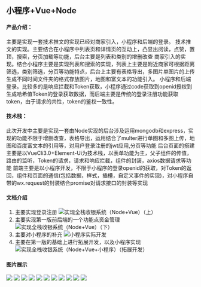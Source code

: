 ## 小程序+Vue+Node
#### 产品介绍：
主要是实现一套技术推文的实现已经对商家引入，小程序和后端的登录。
技术推文的实现。主要结合在小程序中列表页和详情页的互动上，凸显出阅读，点赞，置顶，搜索，分页加载等功能，后台主要是列表和类别的增删改查
商家引入的实现。结合小程序主要是实现列表和搜索的实现，列表上主要是附近商家可根据距离筛选，类别筛选，分页等功能特点，后台上主要有表格导出，多图片单图片的上传生成不同时间文件夹的格式存放图片，地图和富文本的功能引入。
小程序和后端登录。比较多的是响应拦截和Token获取，小程序通过code获取到openid授权到生成哈希值Token的登录获取数据，而后端主要是传统的登录注册功能获取token，由于请求的共性，token的鉴权一致性。


#### 技术栈：
此次开发中主要是实现一套由Node实现的后台涉及运用mongodb和express，实现的功能不限于增删改查，表格导出，运用结合了multer进行单图和多图上传，地图和百度富文本的引用等，对用户登录注册的jwt应用,分页等功能
后台页面的搭建主要是以VueCli3.0+Element-Ui为技术栈，以表单功能为主，父子组件的传值，路由的监听，Token的请求，请求和响应拦截，组件的封装，axios数据请求等功能
前端主要是以小程序开发，不限于小程序的登录openid的获取，对Token的返回，组件和页面的通信(包括数据，样式，插槽，自定义事件的实现)，对小程序自带的wx.request的封装结合promise对请求接口的封装等实现

#### 文档介绍
1. 主要实现登录注册 ![实现全栈收银系统（Node+Vue）（上）](https://juejin.im/post/5e202fbff265da3e0163eb09)
2. 主要实现第一版前后端的一个功能点资金管理 ![实现全栈收银系统（Node+Vue）（下）](https://juejin.im/post/5e5e2dcdf265da5726610b7f)
3. 主要对小程序的补充 ![小程序实际开发](https://juejin.im/post/5e675bf0f265da57337d15a0)
4. 主要在第一版的基础上进行拓展开发，以及小程序实现 ![实现全栈收银系统（Node+Vue+小程序）（拓展开发）](https://juejin.im/post/5e71923151882549331d0b9d)



#### 图片展示
![](https://github.com/lin593/my_vue_node/blob/master/node-app/public/page_img/1.png)
![](https://github.com/lin593/my_vue_node/blob/master/node-app/public/page_img/2.png)
![](https://github.com/lin593/my_vue_node/blob/master/node-app/public/page_img/3.png)
![](https://github.com/lin593/my_vue_node/blob/master/node-app/public/page_img/4.png)
![](https://github.com/lin593/my_vue_node/blob/master/node-app/public/page_img/5.png)
![](https://github.com/lin593/my_vue_node/blob/master/node-app/public/page_img/x1.png)
![](https://github.com/lin593/my_vue_node/blob/master/node-app/public/page_img/x2.png)
![](https://github.com/lin593/my_vue_node/blob/master/node-app/public/page_img/x3.png)
![](https://github.com/lin593/my_vue_node/blob/master/node-app/public/page_img/x4.png)
![](https://github.com/lin593/my_vue_node/blob/master/node-app/public/page_img/x5.png)
![](https://github.com/lin593/my_vue_node/blob/master/node-app/public/page_img/x6.png)

